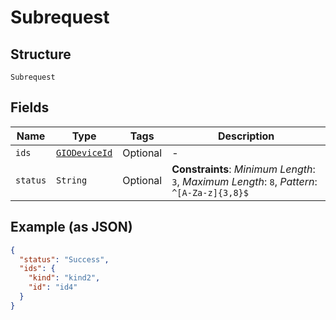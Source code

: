 
# Subrequest

## Structure

`Subrequest`

## Fields

| Name | Type | Tags | Description |
|  --- | --- | --- | --- |
| `ids` | [`GIODeviceId`](../../doc/models/gio-device-id.md) | Optional | - |
| `status` | `String` | Optional | **Constraints**: *Minimum Length*: `3`, *Maximum Length*: `8`, *Pattern*: `^[A-Za-z]{3,8}$` |

## Example (as JSON)

```json
{
  "status": "Success",
  "ids": {
    "kind": "kind2",
    "id": "id4"
  }
}
```

